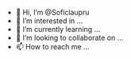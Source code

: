 - 👋 Hi, I’m @Soficlaupru
- 👀 I’m interested in ...
- 🌱 I’m currently learning ...
- 💞️ I’m looking to collaborate on ...
- 📫 How to reach me ...

<!---
Soficlaupru/Soficlaupru is a ✨ special ✨ repository because its `README.md` (this file) appears on your GitHub profile.
You can click the Preview link to take a look at your changes.
--->
